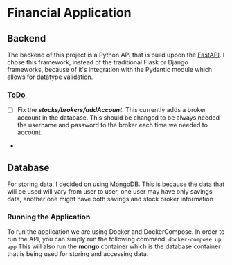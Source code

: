 # Financial Application

## Backend

The backend of this project is a Python API that is build uppon the [FastAPI](https://fastapi.tiangolo.com/). I chose this framework, instead of the traditional Flask or Django frameworks,  because of it's integration with the Pydantic module which allows for datatype validation.

### __<ins>ToDo</ins>__

 - [ ] Fix the *__stocks/brokers/addAccount__*. This currently adds a broker account in the database. This should be changed to be always needed the username and password to the broker each time we needed to account.

 -  


## Database

For storing data, I decided on using MongoDB. This is because the data that will be used will vary from user to user, one user may have only savings data, another one might have both savings and stock broker information

### Running the Application

To run the application we are using Docker and DockerCompose. 
In order to run the API, you can simply run the following command:
`docker-compose up app`
This will also run the __mongo__ container which is the database container that is being used for storing and accessing data.

